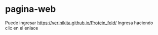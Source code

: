 # pagina-web
Puede ingresar https://verinikita.github.io/Protein_fold/
Ingresa haciendo clic en el enlace
